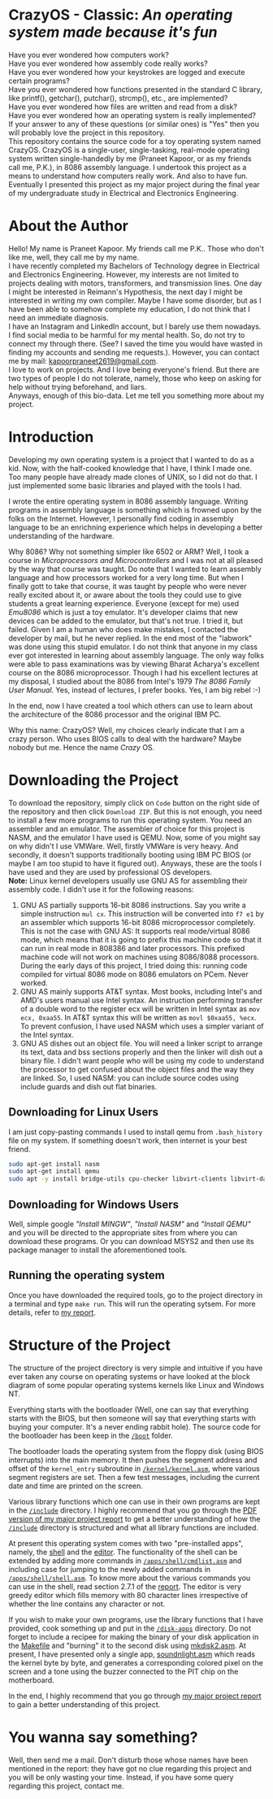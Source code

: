 # CrazyOS - Classic: *An operating system made because it's fun*
Have you ever wondered how computers work?  
Have you ever wondered how assembly code really works?  
Have you ever wondered how your keystrokes are logged and execute certain programs?  
Have you ever wondered how functions presented in the standard C library, like printf(), getchar(), putchar(), strcmp(), etc., are implemented?  
Have you ever wondered how files are written and read from a disk?  
Have you ever wondered how an operating system is really implemented?  
If your answer to any of these questions (or similar ones) is "Yes" then you will probably love the project in this repository.  
This repository contains the source code for a toy operating system named CrazyOS. CrazyOS is a single-user, single-tasking, real-mode operating system written single-handedly by me (Praneet Kapoor, or as my friends call me, P.K.), in 8086 assembly language. I undertook this project as a means to understand how computers really work. And also to have fun. Eventually I presented this project as my major project during the final year of my undergraduate study in Electrical and Electronics Engineering.  

# About the Author
Hello! My name is Praneet Kapoor. My friends call me P.K.. Those who don't like me, well, they call me by my name.  
I have recently completed my Bachelors of Technology degree in Electrical and Electronics Engineering. However, my interests are not limited to projects dealing with motors, transformers, and transmission lines. One day I might be interested in Reimann's Hypothesis, the next day I might be interested in writing my own compiler. Maybe I have some disorder, but as I have been able to somehow complete my education, I do not think that I need an immediate diagnosis.  
I have an Instagram and LinkedIn account, but I barely use them nowadays. I find social media to be harmful for my mental health. So, do not try to connect my through there. (See? I saved the time you would have wasted in finding my accounts and sending me requests.). However, you can contact me by mail: kapoorpraneet2619@gmail.com.  
I love to work on projects. And I love being everyone's friend. But there are two types of people I do not tolerate, namely, those who keep on asking for help without trying beforehand, and liars.  
Anyways, enough of this bio-data. Let me tell you something more about my project.

# Introduction
Developing my own operating system is a project that I wanted to do as a kid. Now, with the half-cooked knowledge that I have, I think I made one. Too many people have already made clones of UNIX, so I did not do that. I just implemented some basic libraries and played with the tools I had.
  
I wrote the entire operating system in 8086 assembly language. Writing programs in assembly language is something which is frowned upon by the folks on the Internet. However, I personally find coding in assembly language to be an enrichning experience which helps in developing a better understanding of the hardware.  
  
Why 8086? Why not something simpler like 6502 or ARM? Well, I took a course in *Microprocessors and Microcontrollers* and I was not at all pleased by the way that course was taught. Do note that I wanted to learn assembly language and how processors worked for a very long time. But when I finally gott to take that course, it was taught by people who were never really excited about it, or aware about the tools they could use to give students a great learning experience. Everyone (except for me) used *Emu8086* which is just a toy emulator. It's developer claims that new devices can be added to the emulator, but that's not true. I tried it, but failed. Given I am a human who does make mistakes, I contacted the developer by mail, but he never replied. In the end most of the "labwork" was done using this stupid emulator. I do not think that anyone in my class ever got interested in learning about assembly language. The only way folks were able to pass examinations was by viewing Bharat Acharya's excellent course on the 8086 microprocessor. Though I had his excellent lectures at my disposal, I studied about the 8086 from Intel's 1979 *The 8086 Family User Manual*. Yes, instead of lectures, I prefer books. Yes, I am big rebel :-)  
  
In the end, now I have created a tool which others can use to learn about the architecture of the 8086 processor and the original IBM PC.  
  
Why this name: CrazyOS? Well, my choices clearly indicate that I am a crazy person.  Who uses BIOS calls to deal with the hardware? Maybe nobody but me. Hence the name _Crazy_ OS.  

# Downloading the Project
To download the repository, simply click on `Code` button on the right side of the repository and then click `Download ZIP`. But this is not enough, you need to install a few more programs to run this operating system. You need an assembler and an emulator. The assembler of choice for this project is NASM, and the emulator I have used is QEMU. Now, some of you might say on why didn't I use VMWare. Well, firstly VMWare is very heavy. And secondly, it doesn't supports traditionally booting using IBM PC BIOS (or maybe I am too stupid to have it figured out). Anyways, these are the tools I have used and they are used by professional OS developers.  
**Note:** Linux kernel developers usually use GNU AS for assembling their assembly code. I didn't use it for the following reasons:
1. GNU AS partially supports 16-bit 8086 instructions. Say you write a simple instruction `mul cx`. This instruction will be converted into `f7 e1` by an assembler which supports 16-bit 8086 microprocessor completely. This is not the case with GNU AS: It supports real mode/virtual 8086 mode, which means that it is going to prefix this machine code so that it can run in real mode in 808386 and later processors. This prefixed machine code will not work on machines using 8086/8088 processors. During the early days of this project, I tried doing this: running code compiled for virtual 8086 mode on 8086 emulators on PCem. Never worked.  
2. GNU AS mainly supports AT&T syntax. Most books, including Intel's and AMD's users manual use Intel syntax. An instruction performing transfer of a double word to the register ecx will be written in Intel syntax as `mov ecx, 0xaa55`. In AT&T syntax this will be written as `movl $0xaa55, %ecx`. To prevent confusion, I have used NASM which uses a simpler variant of the Intel syntax.  
3. GNU AS dishes out an object file. You will need a linker script to arrange its text, data and bss sections properly and then the linker will dish out a binary file. I didn't want people who will be using my code to understand the processor to get confused about the object files and the way they are linked. So, I used NASM: you can include source codes using include guards and dish out flat binaries.  

## Downloading for Linux Users
I am just copy-pasting commands I used to install qemu from `.bash_history` file on my system. If something doesn't work, then internet is your best friend.  
```bash
sudo apt-get install nasm
sudo apt-get install qemu
sudo apt -y install bridge-utils cpu-checker libvirt-clients libvirt-daemon qemu qemu-kvm
```
## Downloading for Windows Users
Well, simple google *"Install MINGW"*, *"Install NASM"* and *"Install QEMU"* and you will be directed to the appropriate sites from where you can download these programs. Or you can download MSYS2 and then use its package manager to install the aforementioned tools.

## Running the operating system
Once you have downloaded the required tools, go to the project directory in a terminal and type `make run`. This will run the operating sytsem. For more details, refer to [my report](Report/Report.pdf).


# Structure of the Project
The structure of the project directory is very simple and intuitive if you have ever taken any course on operating systems or have looked at the block diagram of some popular operating systems kernels like Linux and Windows NT.  
  
Everything starts with the bootloader (Well, one can say that everything starts with the BIOS, but then someone will say that everything starts with buying your computer. It's a never ending rabbit hole). The source code for the bootloader has been keep in the [`/boot`](boot/) folder.  
  
The bootloader loads the operating system from the floppy disk (using BIOS interrupts) into the main memory. It then pushes the segment address and offset of the `kernel_entry` subroutine in [`/kernel/kernel.asm`](kernel/kernel.asm), where various segment registers are set. Then a few test messages, including the current date and time are printed on the screen.  
  
Various library functions which one can use in their own programs are kept in the [`/include`](include/) directory. I highly recommend that you go through the [PDF version of my major project report](Report/Report.pdf) to get a better understanding of how the [`/include`](include/) directory is structured and what all library functions are included.  
  
At present this operating system comes with two "pre-installed apps", namely, the [shell](apps/shell/) and the [editor](apps/edit/). The functionality of the shell can be extended by adding more commands in [`/apps/shell/cmdlist.asm`](apps/shell/cmdlist.asm) and including case for jumping to the newly added commands in [`/apps/shell/shell.asm`](apps/shell/shell.asm). To know more about the various commands you can use in the shell, read section 2.7.1 of the [report](Report/Report.pdf). The editor is very greedy editor which fills memory with 80 character lines irrespective of whether the line contains any character or not.  
  
If you wish to make your own programs, use the library functions that I have provided, cook something up and put in the [`/disk-apps`](disk-apps/) directory. Do not forget to include a recipee for making the binary of your disk application in the [Makefile](Makefile) and "burning" it to the second disk using [mkdisk2.asm](mkdisk2.asm). At present, I have presented only a single app, [soundnlight.asm](disk-apps/soundnlight.asm) which reads the kernel byte by byte, and generates a corresponding colored pixel on the screen and a tone using the buzzer connected to the PIT chip on the motherboard.  
  
In the end, I highly recommend that you go through [my major project report](Report/Report.pdf) to gain a better understanding of this project.  

# You wanna say something?
Well, then send me a mail. Don't disturb those whose names have been mentioned in the report: they have got no clue regarding this project and you will be only wasting your time. Instead, if you have some query regarding this project, contact me.